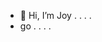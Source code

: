 - 👋 Hi, I’m Joy . . . .
- go . . . .

<!---
8ijoy/8ijoy is a ✨ special ✨ repository because its `README.md` (this file) appears on your GitHub profile.
You can click the Preview link to take a look at your changes.
--->
